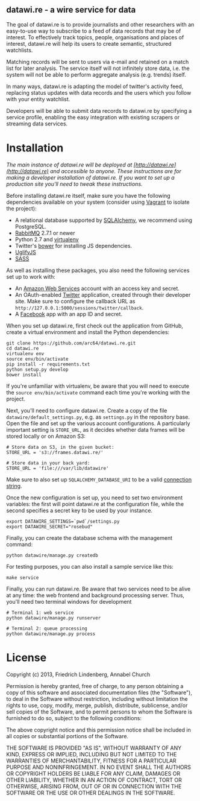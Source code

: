 datawi.re - a wire service for data
-----------------------------------

The goal of datawi.re is to provide journalists and other researchers with an
easy-to-use way to subscribe to a feed of data records that may be of
interest. To effectively track topics, people, organisations and places of 
interest, datawi.re will help its users to create semantic, structured
watchlists.

Matching records will be sent to users via e-mail and retained on a match list
for later analysis. The service itself will not infinitely store data, i.e. 
the system will not be able to perform aggregate analysis (e.g. trends) itself. 

In many ways, datawi.re is adapting the model of twitter's activity feed,
replacing status updates with data records and the users which you follow 
with your entity watchlist.

Developers will be able to submit data records to datawi.re by specifying 
a service profile, enabling the easy integration with existing scrapers or 
streaming data services. 

Installation
============

*The main instance of datawi.re will be deployed at [http://datawi.re](http://datawi.re) and
accessible to anyone. These instructions are for making a developer 
installation of datawi.re. If you want to set up a production site you'll 
need to tweak these instructions.*

Before installing datawi.re itself, make sure you have the following 
dependencies available on your system (consider using [Vagrant](http://www.vagrantup.com/)
to isolate the project):

* A relational database supported by [SQLAlchemy](http://www.sqlalchemy.org/),
  we recommend using PostgreSQL.
* [RabbitMQ](http://www.rabbitmq.com/) 2.7.1 or newer
* Python 2.7 and [virtualenv](http://www.virtualenv.org/en/latest/)
* Twitter's [bower](https://github.com/bower/bower) for installing JS dependencies.
* [UglifyJS](https://github.com/mishoo/UglifyJS/)
* [SASS](http://sass-lang.com/download.html)

As well as installing these packages, you also need the following services
set up to work with:

* An [Amazon Web Services](http://aws.amazon.com/) account with an access
  key and secret.
* An OAuth-enabled [Twitter](http://dev.twitter.com/) application, created 
  through their developer site. Make sure to configure the callback URL as
  ``http://127.0.0.1:5000/sessions/twitter/callback``.
* A [Facebook](http://facebook.com) app with an app ID and secret.

When you set up datawi.re, first check out the application from GitHub,
create a virtual environment and install the Python dependencies:

	git clone https://github.com/arc64/datawi.re.git
	cd datawi.re
	virtualenv env
	source env/bin/activate
	pip install -r requirements.txt
	python setup.py develop 
	bower install
	
If you're unfamiliar with virtualenv, be aware that you will need to 
execute the ``source env/bin/activate`` command each time you're working with
the project.

Next, you'll need to configure datawi.re. Create a copy of the file ``datawire/default_settings.py``, e.g. as ``settings.py`` in the repository base. Open the 
file and set up the various account configurations. A particularly important 
setting is ``STORE_URL``, as it decides whether data frames will be stored locally
or on Amazon S3:

	# Store data on S3, in the given bucket:
	STORE_URL = 's3://frames.datawi.re/'
	
	# Store data in your back yard:
	STORE_URL = 'file:///var/lib/datawire'
	
Make sure to also set up ``SQLALCHEMY_DATABASE_URI`` to be a valid [connection 
string](http://docs.sqlalchemy.org/en/rel_0_8/core/engines.html).

Once the new configuration is set up, you need to set two environment variables:
the first will point datawi.re at the configuration file, while the second specifies
a secret key to be used by your instance.

	export DATAWIRE_SETTINGS=`pwd`/settings.py
	export DATAWIRE_SECRET="rosebud"
	
Finally, you can create the database schema with the management command:

	python datawire/manage.py createdb
	
For testing purposes, you can also install a sample service like this:

	make service
	
Finally, you can run datawi.re. Be aware that two services need to be alive at any 
time: the web frontend and background processing server. Thus, you'll need two 
terminal windows for development

	# Terminal 1: web service
	python datawire/manage.py runserver 

	# Terminal 2: queue processing
	python datawire/manage.py process
	


License
=======

Copyright (c) 2013, Friedrich Lindenberg, Annabel Church

Permission is hereby granted, free of charge, to any person obtaining a
copy of this software and associated documentation files (the
"Software"), to deal in the Software without restriction, including
without limitation the rights to use, copy, modify, merge, publish,
distribute, sublicense, and/or sell copies of the Software, and to
permit persons to whom the Software is furnished to do so, subject to
the following conditions:

The above copyright notice and this permission notice shall be included
in all copies or substantial portions of the Software.

THE SOFTWARE IS PROVIDED "AS IS", WITHOUT WARRANTY OF ANY KIND, EXPRESS
OR IMPLIED, INCLUDING BUT NOT LIMITED TO THE WARRANTIES OF
MERCHANTABILITY, FITNESS FOR A PARTICULAR PURPOSE AND NONINFRINGEMENT.
IN NO EVENT SHALL THE AUTHORS OR COPYRIGHT HOLDERS BE LIABLE FOR ANY
CLAIM, DAMAGES OR OTHER LIABILITY, WHETHER IN AN ACTION OF CONTRACT,
TORT OR OTHERWISE, ARISING FROM, OUT OF OR IN CONNECTION WITH THE
SOFTWARE OR THE USE OR OTHER DEALINGS IN THE SOFTWARE.
